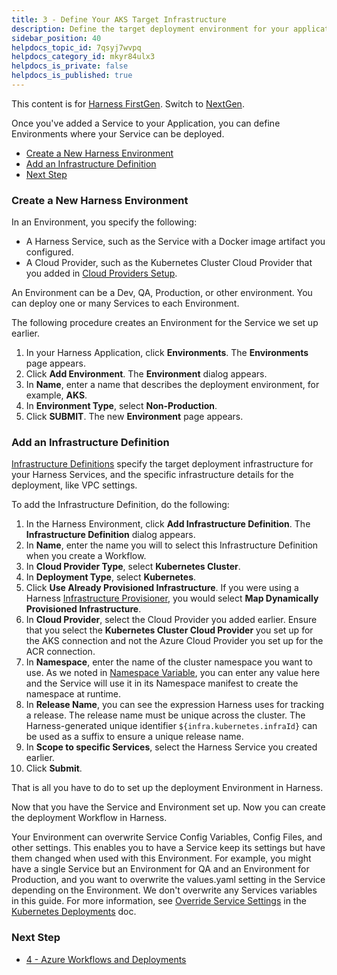 ```yaml
---
title: 3 - Define Your AKS Target Infrastructure
description: Define the target deployment environment for your application.
sidebar_position: 40
helpdocs_topic_id: 7qsyj7wvpq
helpdocs_category_id: mkyr84ulx3
helpdocs_is_private: false
helpdocs_is_published: true
---
```


This content is for [Harness FirstGen](/docs/continuous-delivery/get-started/upgrading/upgrade-nextgen-cd.md). Switch to [NextGen](/docs/continuous-delivery/deploy-srv-diff-platforms/azure/azure-cd-quickstart.md).

Once you've added a Service to your Application, you can define Environments where your Service can be deployed.

* [Create a New Harness Environment](3-azure-environment.md#create-a-new-harness-environment)
* [Add an Infrastructure Definition](3-azure-environment.md#add-an-infrastructure-definition)
* [Next Step](3-azure-environment.md#next-step)

### Create a New Harness Environment

In an Environment, you specify the following:

* A Harness Service, such as the Service with a Docker image artifact you configured.
* A Cloud Provider, such as the Kubernetes Cluster Cloud Provider that you added in [Cloud Providers Setup](1-harness-account-setup.md#cloud-providers-setup).

An Environment can be a Dev, QA, Production, or other environment. You can deploy one or many Services to each Environment.

The following procedure creates an Environment for the Service we set up earlier.

1. In your Harness Application, click **Environments**. The **Environments** page appears.
2. Click **Add Environment**. The **Environment** dialog appears.
3. In **Name**, enter a name that describes the deployment environment, for example, **AKS**.
4. In **Environment Type**, select **Non-Production**.
5. Click **SUBMIT**. The new **Environment** page appears.

### Add an Infrastructure Definition

[​Infrastructure Definitions](../../model-cd-pipeline/environments/infrastructure-definitions.md) specify the target deployment infrastructure for your Harness Services, and the specific infrastructure details for the deployment, like VPC settings. 

To add the Infrastructure Definition, do the following:

1. In the Harness Environment, click **Add Infrastructure Definition**. The **Infrastructure Definition** dialog appears.
2. In **Name**, enter the name you will to select this Infrastructure Definition when you create a Workflow.
3. In **Cloud Provider Type**, select **Kubernetes Cluster**.
4. In **Deployment Type**, select **Kubernetes**.
5. Click **Use Already Provisioned Infrastructure**. If you were using a Harness [Infrastructure Provisioner](../../model-cd-pipeline/infrastructure-provisioner/add-an-infra-provisioner.md), you would select **Map Dynamically Provisioned Infrastructure**.
6. In **Cloud Provider**, select the Cloud Provider you added earlier. Ensure that you select the **Kubernetes Cluster Cloud Provider** you set up for the AKS connection and not the Azure Cloud Provider you set up for the ACR connection.
7. In **Namespace**, enter the name of the cluster namespace you want to use. As we noted in [Namespace Variable](2-service-and-artifact-source.md#namespace-variable), you can enter any value here and the Service will use it in its Namespace manifest to create the namespace at runtime.
8. In **Release Name**, you can see the expression Harness uses for tracking a release. The release name must be unique across the cluster. The Harness-generated unique identifier `${infra.kubernetes.infraId}` can be used as a suffix to ensure a unique release name.
9. In **Scope to specific Services**, select the Harness Service you created earlier.
10. Click **Submit**.

That is all you have to do to set up the deployment Environment in Harness.

Now that you have the Service and Environment set up. Now you can create the deployment Workflow in Harness.

Your Environment can overwrite Service Config Variables, Config Files, and other settings. This enables you to have a Service keep its settings but have them changed when used with this Environment. For example, you might have a single Service but an Environment for QA and an Environment for Production, and you want to overwrite the values.yaml setting in the Service depending on the Environment. We don't overwrite any Services variables in this guide. For more information, see [Override Service Settings](/docs/first-gen/continuous-delivery/kubernetes-deployments/override-harness-kubernetes-service-settings.md) in the [Kubernetes Deployments](/docs/continuous-delivery/deploy-srv-diff-platforms/kubernetes/kubernetes-deployments-overview.md) doc.

### Next Step

* [4 - Azure Workflows and Deployments](4-azure-workflows-and-deployments.md)


